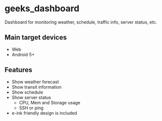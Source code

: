 # geeks_dashboard

Dashboard for monitoring weather, schedule, traffic info, server status, etc.

## Main target devices
- Web
- Android 5+

## Features
- Show weather forecast
- Show transit information
- Show schedule
- Show server status
  - CPU, Mem and Storage usage
  - SSH or ping
- e-ink friendly design is included